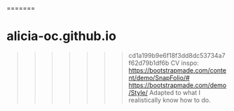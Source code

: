 
=======
# alicia-oc.github.io
>>>>>>> cd1a199b9e6f18f3dd8dc53734a7f62d79b1df6b
CV inspo: 
https://bootstrapmade.com/content/demo/SnapFolio/#
https://bootstrapmade.com/demo/Style/
Adapted to what I realistically know how to do.